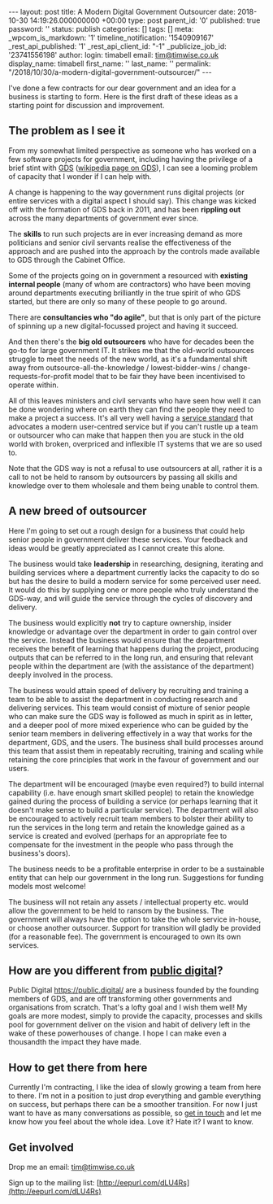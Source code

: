 \--- layout: post title: A Modern Digital Government Outsourcer date: 2018-10-30 14:19:26.000000000 +00:00 type: post parent\_id: '0' published: true password: '' status: publish categories: \[\] tags: \[\] meta: \_wpcom\_is\_markdown: '1' timeline\_notification: '1540909167' \_rest\_api\_published: '1' \_rest\_api\_client\_id: "-1" \_publicize\_job\_id: '23741556198' author: login: timabell email: tim@timwise.co.uk display\_name: timabell first\_name: '' last\_name: '' permalink: "/2018/10/30/a-modern-digital-government-outsourcer/" ---

I've done a few contracts for our dear government and an idea for a business is starting to form. Here is the first draft of these ideas as a starting point for discussion and improvement.

The problem as I see it
-----------------------

From my somewhat limited perspective as someone who has worked on a few software projects for government, including having the privilege of a brief stint with [GDS](https://www.gov.uk/government/organisations/government-digital-service) ([wikipedia page on GDS](https://en.wikipedia.org/wiki/Government_Digital_Service)), I can see a looming problem of capacity that I wonder if I can help with.

A change is happening to the way government runs digital projects (or entire services with a digital aspect I should say). This change was kicked off with the formation of GDS back in 2011, and has been **rippling out** across the many departments of government ever since.

The **skills** to run such projects are in ever increasing demand as more politicians and senior civil servants realise the effectiveness of the approach and are pushed into the approach by the controls made available to GDS through the Cabinet Office.

Some of the projects going on in government a resourced with **existing internal people** (many of whom are contractors) who have been moving around departments executing brilliantly in the true spirit of who GDS started, but there are only so many of these people to go around.

There are **consultancies who "do agile"**, but that is only part of the picture of spinning up a new digital-focussed project and having it succeed.

And then there's the **big old outsourcers** who have for decades been the go-to for large government IT. It strikes me that the old-world outsources struggle to meet the needs of the new world, as it's a fundamental shift away from outsource-all-the-knowledge / lowest-bidder-wins / change-requests-for-profit model that to be fair they have been incentivised to operate within.

All of this leaves ministers and civil servants who have seen how well it can be done wondering where on earth they can find the people they need to make a project a success. It's all very well having a [service standard](https://www.gov.uk/service-manual/service-standard) that advocates a modern user-centred service but if you can't rustle up a team or outsourcer who can make that happen then you are stuck in the old world with broken, overpriced and inflexible IT systems that we are so used to.

Note that the GDS way is not a refusal to use outsourcers at all, rather it is a call to not be held to ransom by outsourcers by passing all skills and knowledge over to them wholesale and them being unable to control them.

A new breed of outsourcer
-------------------------

Here I'm going to set out a rough design for a business that could help senior people in government deliver these services. Your feedback and ideas would be greatly appreciated as I cannot create this alone.

The business would take **leadership** in researching, designing, iterating and building services where a department currently lacks the capacity to do so but has the desire to build a modern service for some perceived user need. It would do this by supplying one or more people who truly understand the GDS-way, and will guide the service through the cycles of discovery and delivery.

The business would explicitly **not** try to capture ownership, insider knowledge or advantage over the department in order to gain control over the service. Instead the business would ensure that the department receives the benefit of learning that happens during the project, producing outputs that can be referred to in the long run, and ensuring that relevant people within the department are (with the assistance of the department) deeply involved in the process.

The business would attain speed of delivery by recruiting and training a team to be able to assist the department in conducting research and delivering services. This team would consist of mixture of senior people who can make sure the GDS way is followed as much in spirit as in letter, and a deeper pool of more mixed experience who can be guided by the senior team members in delivering effectively in a way that works for the department, GDS, and the users. The business shall build processes around this team that assist them in repeatably recruiting, training and scaling while retaining the core principles that work in the favour of government and our users.

The department will be encouraged (maybe even required?) to build internal capability (i.e. have enough smart skilled people) to retain the knowledge gained during the process of building a service (or perhaps learning that it doesn't make sense to build a particular service). The department will also be encouraged to actively recruit team members to bolster their ability to run the services in the long term and retain the knowledge gained as a service is created and evolved (perhaps for an appropriate fee to compensate for the investment in the people who pass through the business's doors).

The business needs to be a profitable enterprise in order to be a sustainable entity that can help our government in the long run. Suggestions for funding models most welcome!

The business will not retain any assets / intellectual property etc. would allow the government to be held to ransom by the business. The government will always have the option to take the whole service in-house, or choose another outsourcer. Support for transition will gladly be provided (for a reasonable fee). The government is encouraged to own its own services.

How are you different from [public digital](https://public.digital/)?
---------------------------------------------------------------------

Public Digital https://public.digital/ are a business founded by the founding members of GDS, and are off transforming other governments and organisations from scratch. That's a lofty goal and I wish them well! My goals are more modest, simply to provide the capacity, processes and skills pool for government deliver on the vision and habit of delivery left in the wake of these powerhouses of change. I hope I can make even a thousandth the impact they have made.

How to get there from here
--------------------------

Currently I'm contracting, I like the idea of slowly growing a team from here to there. I'm not in a position to just drop everything and gamble everything on success, but perhaps there can be a smoother transition. For now I just want to have as many conversations as possible, so [get in touch](mailto:tim@timwise.co.uk) and let me know how you feel about the whole idea. Love it? Hate it? I want to know.

Get involved
------------

Drop me an email: [tim@timwise.co.uk](mailto:tim@timwise.co.uk)

Sign up to the mailing list: [http://eepurl.com/dLU4Rs](http://eepurl.com/dLU4Rs)